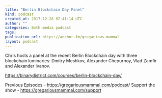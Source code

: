 ```yaml
---
title: "Berlin Blockchain Day Panel"
kind: podcast
created_at: 2017-12-28 07:41:14 UTC
author: ""
categories: Both media podcast
tags: 
publication_url: https://anchor.fm/gregarious-mammal
layout: podcast
---
```

Chris hosts a panel at the recent Berlin Blockchain day with three blockchain luminaries: Dmitry Meshkov, Alexander Chepurnoy, Vlad Zamfir and Alexander Ivanov.

https://binarydistrict.com/courses/berlin-blockchain-day/

Previous Episodes - https://gregariousmammal.com/podcast/
Support the show - https://gregariousmammal.com/support